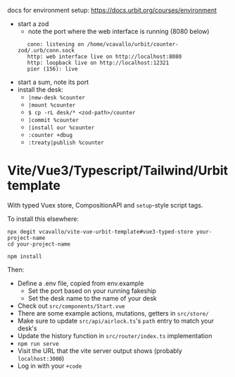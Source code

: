 
docs for environment setup: https://docs.urbit.org/courses/environment


- start a zod
  - note the port where the web interface is running (8080 below)
  ```
     conn: listening on /home/vcavallo/urbit/counter-zod/.urb/conn.sock
     http: web interface live on http://localhost:8080
     http: loopback live on http://localhost:12321
     pier (156): live
  ```
- start a sum, note its port
- install the desk:
  - `|new-desk %counter`
  - `|mount %counter`
  - `$ cp -rL desk/* <zod-path>/counter`
  - `|commit %counter`
  - `|install our %counter`
  - `:counter +dbug`
  - `:treaty|publish %counter`


# Vite/Vue3/Typescript/Tailwind/Urbit template


With typed Vuex store, CompositionAPI and `setup`-style script tags.

To install this elsewhere:

```
npx degit vcavallo/vite-vue-urbit-template#vue3-typed-store your-project-name
cd your-project-name

npm install
```

Then:

- Define a .env file, copied from env.example
  - Set the port based on your running fakeship
  - Set the desk name to the name of your desk
- Check out `src/components/Start.vue`
- There are some example actions, mutations, getters in `src/store/`
- Make sure to update `src/api/airlock.ts`'s `path` entry to match your desk's
- Update the history function in `src/router/index.ts`
implementation
- `npm run serve`
- Visit the URL that the vite server output shows (probably `localhost:3000`)
- Log in with your `+code`
